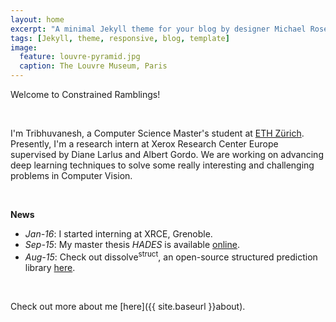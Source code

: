```yaml
---
layout: home
excerpt: "A minimal Jekyll theme for your blog by designer Michael Rose."
tags: [Jekyll, theme, responsive, blog, template]
image:
  feature: louvre-pyramid.jpg
  caption: The Louvre Museum, Paris
---
```


Welcome to Constrained Ramblings!

<br />

I'm Tribhuvanesh, a Computer Science Master's student at
[ETH Zürich](http://inf.ethz.ch/).
Presently, I'm a research intern at Xerox Research Center Europe supervised by Diane Larlus and Albert Gordo.
We are working on advancing deep learning techniques to solve some really interesting and challenging problems in Computer Vision.

<br />

**News**   
- *Jan-16*: I started interning at XRCE, Grenoble.
- *Sep-15*: My master thesis *HADES* is available [online](http://e-collection.library.ethz.ch/view/eth:48405).
- *Aug-15*: Check out dissolve<sup>struct</sup>, an open-source structured prediction library [here](http://dalab.github.io/dissolve-struct/).


<br />

Check out more about me [here]({{ site.baseurl }}about).

